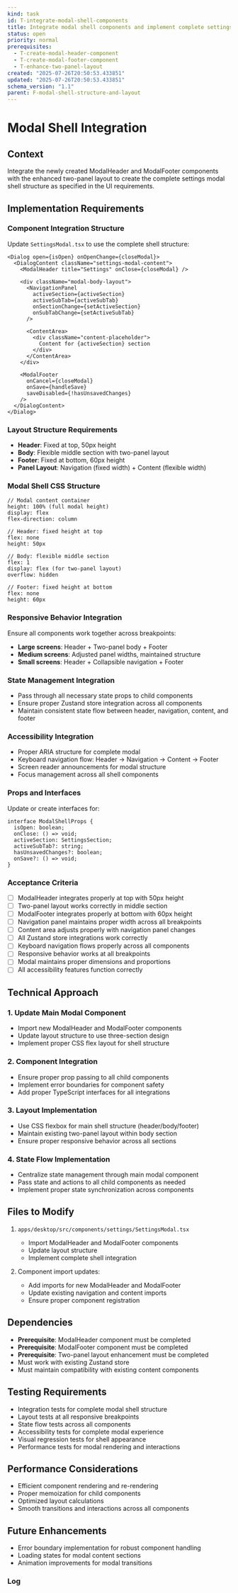 ```yaml
---
kind: task
id: T-integrate-modal-shell-components
title: Integrate modal shell components and implement complete settings modal structure
status: open
priority: normal
prerequisites:
  - T-create-modal-header-component
  - T-create-modal-footer-component
  - T-enhance-two-panel-layout
created: "2025-07-26T20:50:53.433851"
updated: "2025-07-26T20:50:53.433851"
schema_version: "1.1"
parent: F-modal-shell-structure-and-layout
---
```


# Modal Shell Integration

## Context

Integrate the newly created ModalHeader and ModalFooter components with the enhanced two-panel layout to create the complete settings modal shell structure as specified in the UI requirements.

## Implementation Requirements

### Component Integration Structure

Update `SettingsModal.tsx` to use the complete shell structure:

```tsx
<Dialog open={isOpen} onOpenChange={closeModal}>
  <DialogContent className="settings-modal-content">
    <ModalHeader title="Settings" onClose={closeModal} />

    <div className="modal-body-layout">
      <NavigationPanel
        activeSection={activeSection}
        activeSubTab={activeSubTab}
        onSectionChange={setActiveSection}
        onSubTabChange={setActiveSubTab}
      />

      <ContentArea>
        <div className="content-placeholder">
          Content for {activeSection} section
        </div>
      </ContentArea>
    </div>

    <ModalFooter
      onCancel={closeModal}
      onSave={handleSave}
      saveDisabled={!hasUnsavedChanges}
    />
  </DialogContent>
</Dialog>
```

### Layout Structure Requirements

- **Header**: Fixed at top, 50px height
- **Body**: Flexible middle section with two-panel layout
- **Footer**: Fixed at bottom, 60px height
- **Panel Layout**: Navigation (fixed width) + Content (flexible width)

### Modal Shell CSS Structure

```tsx
// Modal content container
height: 100% (full modal height)
display: flex
flex-direction: column

// Header: fixed height at top
flex: none
height: 50px

// Body: flexible middle section
flex: 1
display: flex (for two-panel layout)
overflow: hidden

// Footer: fixed height at bottom
flex: none
height: 60px
```

### Responsive Behavior Integration

Ensure all components work together across breakpoints:

- **Large screens**: Header + Two-panel body + Footer
- **Medium screens**: Adjusted panel widths, maintained structure
- **Small screens**: Header + Collapsible navigation + Footer

### State Management Integration

- Pass through all necessary state props to child components
- Ensure proper Zustand store integration across all components
- Maintain consistent state flow between header, navigation, content, and footer

### Accessibility Integration

- Proper ARIA structure for complete modal
- Keyboard navigation flow: Header → Navigation → Content → Footer
- Screen reader announcements for modal structure
- Focus management across all shell components

### Props and Interfaces

Update or create interfaces for:

```tsx
interface ModalShellProps {
  isOpen: boolean;
  onClose: () => void;
  activeSection: SettingsSection;
  activeSubTab?: string;
  hasUnsavedChanges?: boolean;
  onSave?: () => void;
}
```

### Acceptance Criteria

- [ ] ModalHeader integrates properly at top with 50px height
- [ ] Two-panel layout works correctly in middle section
- [ ] ModalFooter integrates properly at bottom with 60px height
- [ ] Navigation panel maintains proper width across all breakpoints
- [ ] Content area adjusts properly with navigation panel changes
- [ ] All Zustand store integrations work correctly
- [ ] Keyboard navigation flows properly across all components
- [ ] Responsive behavior works at all breakpoints
- [ ] Modal maintains proper dimensions and proportions
- [ ] All accessibility features function correctly

## Technical Approach

### 1. Update Main Modal Component

- Import new ModalHeader and ModalFooter components
- Update layout structure to use three-section design
- Implement proper CSS flex layout for shell structure

### 2. Component Integration

- Ensure proper prop passing to all child components
- Implement error boundaries for component safety
- Add proper TypeScript interfaces for all integrations

### 3. Layout Implementation

- Use CSS flexbox for main shell structure (header/body/footer)
- Maintain existing two-panel layout within body section
- Ensure proper responsive behavior across all sections

### 4. State Flow Implementation

- Centralize state management through main modal component
- Pass state and actions to all child components as needed
- Implement proper state synchronization across components

## Files to Modify

1. `apps/desktop/src/components/settings/SettingsModal.tsx`
   - Import ModalHeader and ModalFooter components
   - Update layout structure
   - Implement complete shell integration

2. Component import updates:
   - Add imports for new ModalHeader and ModalFooter
   - Update existing navigation and content imports
   - Ensure proper component registration

## Dependencies

- **Prerequisite**: ModalHeader component must be completed
- **Prerequisite**: ModalFooter component must be completed
- **Prerequisite**: Two-panel layout enhancement must be completed
- Must work with existing Zustand store
- Must maintain compatibility with existing content components

## Testing Requirements

- Integration tests for complete modal shell structure
- Layout tests at all responsive breakpoints
- State flow tests across all components
- Accessibility tests for complete modal experience
- Visual regression tests for shell appearance
- Performance tests for modal rendering and interactions

## Performance Considerations

- Efficient component rendering and re-rendering
- Proper memoization for child components
- Optimized layout calculations
- Smooth transitions and interactions across all components

## Future Enhancements

- Error boundary implementation for robust component handling
- Loading states for modal content sections
- Animation improvements for modal transitions

### Log
